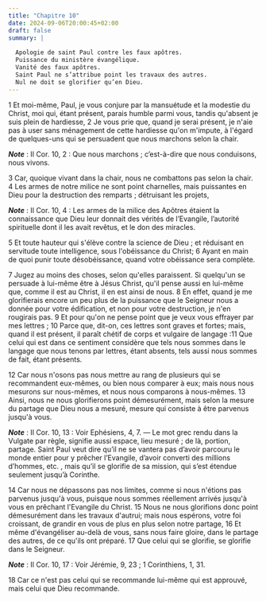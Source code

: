 ```yaml
---
title: "Chapitre 10"
date: 2024-09-06T20:00:45+02:00
draft: false
summary: |
  
  Apologie de saint Paul contre les faux apôtres.
  Puissance du ministère évangélique.
  Vanité des faux apôtres.
  Saint Paul ne s’attribue point les travaux des autres.
  Nul ne doit se glorifier qu’en Dieu.
---
```



1 Et moi-même, Paul, je vous conjure par la mansuétude et la modestie du Christ, moi qui, étant présent, parais humble parmi vous, tandis qu'absent je suis plein de hardiesse, 2 Je vous prie que, quand je serai présent, je n'aie pas à user sans ménagement de cette hardiesse qu'on m'impute, à l'égard de quelques-uns qui se persuadent que nous marchons selon la chair.

***Note*** :  II Cor. 10, 2 : Que nous marchons ; c’est-à-dire que nous conduisons, nous vivons.

3 Car, quoique vivant dans la chair, nous ne combattons pas selon la chair. 4 Les armes de notre milice ne sont point charnelles, mais puissantes en Dieu pour la destruction des remparts ; détruisant les projets,

***Note*** :  II Cor. 10, 4 : Les armes de la milice des Apôtres étaient la connaissance que Dieu leur donnait des vérités de l’Evangile, l’autorité spirituelle dont il les avait revêtus, et le don des miracles.

5 Et toute hauteur qui s'élève contre la science de Dieu ; et réduisant en servitude toute intelligence, sous l'obéissance du Christ; 6 Ayant en main de quoi punir toute désobéissance, quand votre obéissance sera complète.


7 Jugez au moins des choses, selon qu'elles paraissent. Si quelqu'un se persuade à lui-même être à Jésus Christ, qu'il pense aussi en lui-même que, comme il est au Christ, il en est ainsi de nous. 8 En effet, quand je me glorifierais encore un peu plus de la puissance que le Seigneur nous a donnée pour votre édification, et non pour votre destruction, je n'en rougirais pas. 9 Et pour qu'on ne pense point que je veux vous effrayer par mes lettres ; 10 Parce que, dit-on, ces lettres sont graves et fortes; mais, quand il est présent, il paraît chétif de corps et vulgaire de langage :11 Que celui qui est dans ce sentiment considère que tels nous sommes dans le langage que nous tenons par lettres, étant absents, tels aussi nous sommes de fait, étant présents.


12 Car nous n'osons pas nous mettre au rang de plusieurs qui se recommandent eux-mêmes, ou bien nous comparer à eux; mais nous nous mesurons sur nous-mêmes, et nous nous comparons à nous-mêmes. 13 Ainsi, nous ne nous glorifierons point démesurément, mais selon la mesure du partage que Dieu nous a mesuré, mesure qui consiste à être parvenus jusqu'à vous.

***Note*** :  II Cor. 10, 13 : Voir Ephésiens, 4, 7. ― Le mot grec rendu dans la Vulgate par règle, signifie aussi espace, lieu mesuré ; de là, portion, partage. Saint Paul veut dire qu’il ne se vantera pas d’avoir parcouru le monde entier pour y prêcher l’Evangile, d’avoir converti des millions d’hommes, etc. , mais qu’il se glorifie de sa mission, qui s’est étendue seulement jusqu’à Corinthe.

14 Car nous ne dépassons pas nos limites, comme si nous n'étions pas parvenus jusqu'à vous, puisque nous sommes réellement arrivés jusqu'à vous en prêchant l'Evangile du Christ. 15 Nous ne nous glorifions donc point démesurément dans les travaux d'autrui; mais nous espérons, votre foi croissant, de grandir en vous de plus en plus selon notre partage, 16 Et même d'évangéliser au-delà de vous, sans nous faire gloire, dans le partage des autres, de ce qu'ils ont préparé. 17 Que celui qui se glorifie, se glorifie dans le Seigneur.

***Note*** :  II Cor. 10, 17 : Voir Jérémie, 9, 23 ; 1 Corinthiens, 1, 31.

18 Car ce n'est pas celui qui se recommande lui-même qui est approuvé, mais celui que Dieu recommande.

